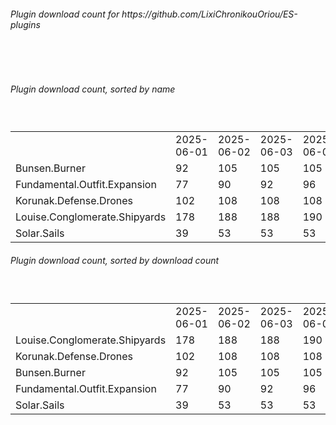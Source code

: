 <h6>Plugin download count for https://github.com/LixiChronikouOriou/ES-plugins</h6><br>
<br>
<h6>Plugin download count, sorted by name</h6><sub><sup><br>
<table>
	<tr>
		<td></td>
		<td>2025-06-01</td>
		<td>2025-06-02</td>
		<td>2025-06-03</td>
		<td>2025-06-04</td>
		<td>2025-06-05</td>
		<td>2025-06-06</td>
		<td>2025-06-07</td>
		<td>today +</td>
	</tr>
	<tr>
		<td>Bunsen.Burner</td>
		<td>92</td>
		<td>105</td>
		<td>105</td>
		<td>105</td>
		<td>107</td>
		<td>107</td>
		<td>109</td>
		<td>+ 2</td>
	</tr>
	<tr>
		<td>Fundamental.Outfit.Expansion</td>
		<td>77</td>
		<td>90</td>
		<td>92</td>
		<td>96</td>
		<td>98</td>
		<td>100</td>
		<td>104</td>
		<td>+ 4</td>
	</tr>
	<tr>
		<td>Korunak.Defense.Drones</td>
		<td>102</td>
		<td>108</td>
		<td>108</td>
		<td>108</td>
		<td>108</td>
		<td>110</td>
		<td>112</td>
		<td>+ 2</td>
	</tr>
	<tr>
		<td>Louise.Conglomerate.Shipyards</td>
		<td>178</td>
		<td>188</td>
		<td>188</td>
		<td>190</td>
		<td>190</td>
		<td>192</td>
		<td>194</td>
		<td>+ 2</td>
	</tr>
	<tr>
		<td>Solar.Sails</td>
		<td>39</td>
		<td>53</td>
		<td>53</td>
		<td>53</td>
		<td>55</td>
		<td>55</td>
		<td>57</td>
		<td>+ 2</td>
	</tr>
</table>
</sub></sup>
<h6>Plugin download count, sorted by download count</h6><sub><sup><br>
<table>
	<tr>
		<td></td>
		<td>2025-06-01</td>
		<td>2025-06-02</td>
		<td>2025-06-03</td>
		<td>2025-06-04</td>
		<td>2025-06-05</td>
		<td>2025-06-06</td>
		<td>2025-06-07</td>
		<td>today +</td>
	</tr>
	<tr>
		<td>Louise.Conglomerate.Shipyards</td>
		<td>178</td>
		<td>188</td>
		<td>188</td>
		<td>190</td>
		<td>190</td>
		<td>192</td>
		<td>194</td>
		<td>+ 2</td>
	</tr>
	<tr>
		<td>Korunak.Defense.Drones</td>
		<td>102</td>
		<td>108</td>
		<td>108</td>
		<td>108</td>
		<td>108</td>
		<td>110</td>
		<td>112</td>
		<td>+ 2</td>
	</tr>
	<tr>
		<td>Bunsen.Burner</td>
		<td>92</td>
		<td>105</td>
		<td>105</td>
		<td>105</td>
		<td>107</td>
		<td>107</td>
		<td>109</td>
		<td>+ 2</td>
	</tr>
	<tr>
		<td>Fundamental.Outfit.Expansion</td>
		<td>77</td>
		<td>90</td>
		<td>92</td>
		<td>96</td>
		<td>98</td>
		<td>100</td>
		<td>104</td>
		<td>+ 4</td>
	</tr>
	<tr>
		<td>Solar.Sails</td>
		<td>39</td>
		<td>53</td>
		<td>53</td>
		<td>53</td>
		<td>55</td>
		<td>55</td>
		<td>57</td>
		<td>+ 2</td>
	</tr>
</table>
</sub></sup>
